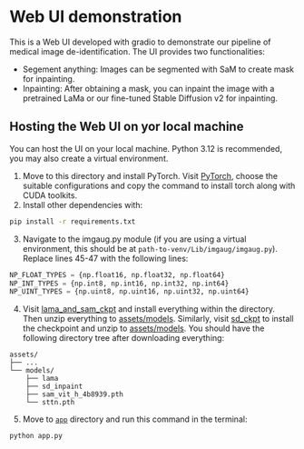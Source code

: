 # Web UI demonstration

This is a Web UI developed with gradio to demonstrate our pipeline of medical image de-identification. The UI provides two functionalities:
- Segement anything: Images can be segmented with SaM to create mask for inpainting.
- Inpainting: After obtaining a mask, you can inpaint the image with a pretrained LaMa or our fine-tuned Stable Diffusion v2 for inpainting.

## Hosting the Web UI on yor local machine
You can host the UI on your local machine. Python 3.12 is recommended, you may also create a virtual environment.
1. Move to this directory and install PyTorch. Visit [PyTorch](https://pytorch.org/), choose the suitable configurations and copy the command to install torch along with CUDA toolkits.
2. Install other dependencies with:
```bash
pip install -r requirements.txt
```
3. Navigate to the imgaug.py module (if you are using a virtual environment, this should be at `path-to-venv/Lib/imgaug/imgaug.py`). Replace lines 45-47 with the following lines:
```python
NP_FLOAT_TYPES = {np.float16, np.float32, np.float64}
NP_INT_TYPES = {np.int8, np.int16, np.int32, np.int64}
NP_UINT_TYPES = {np.uint8, np.uint16, np.uint32, np.uint64}
```
4. Visit [lama_and_sam_ckpt](https://drive.google.com/drive/folders/1wpY-upCo4GIW4wVPnlMh_ym779lLIG2A) and install everything within the directory. Then unzip everything to [assets/models](../../assets/models/). Similarly, visit [sd_ckpt](https://drive.google.com/file/d/15LHfS5-3LbWefuTqW-OIVFlaXKp5OZ12/view?usp=sharing) to install the checkpoint and unzip to [assets/models](../../assets/models/). You should have the following directory tree after downloading everything:
```
assets/
├── ...
└── models/
    ├── lama
    ├── sd_inpaint
    ├── sam_vit_h_4b8939.pth
    └── sttn.pth
```
5. Move to [`app`](./app/) directory and run this command in the terminal:
```
python app.py
```